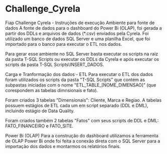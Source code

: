 # Challenge_Cyrela
Fiap Challenge Cyrela - Instruções de execução
Ambiente para fonte de dados
A fonte de dados para o dashboard do Power Bi (OLAP), foi gerada a partir dos DDLs e arquivos de dados (*.csv) enviados pela Cyrela. Foi utilizado um banco de dados SQL Server e uma planilha Excel, que foi importado para o banco para executar o ETL nos dados.

Para gerar esse ambiente no SQL Server basta executar os scripts na raiz da pasta T-SQL Scripts ou executar os DDLs da Cyrela e após executar os scripts da pasta T-SQL Scripts\INSERT_DADOS.

Carga e Tranformação dos dados - ETL
Para executar o ETL dos dados foram utilizados os scripts da pasta "T-SQL Scripts" que contém as subpastas iniciadas com o nome "ETL_TABLE_[NOME_DIMENSAO]" (que corespondem as tabelas dimnsionais e fato).

Foram criados 3 tabelas "Dimensionais": Cliente, Marca e Regiao. A tabelas possuem estágios de ETL cada um em script separado (DDL e DML), incluindo estágio de Data Quality.

Foram criados também 2 tabelas "Fatos" com seus scripts de DDL e DML: FATO_FINANCEIRO e FATO_SITE.

Power Bi (OLAP)
Para a construção do dashboard utilizamos a ferramenta de OLAP Power Bi onde foi feita a conexão direta com o SQL Server para a importação dos dados e montarmos os relatórios finais.

